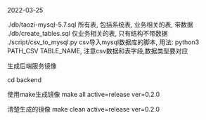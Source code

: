 2022-03-25

./db/taozi-mysql-5.7.sql    所有表, 包括系统表, 业务相关的表, 带数据
./db/create_tables.sql      仅业务相关的表, 只有结构不带数据
./script/csv_to_mysql.py    csv导入mysql数据库的脚本, 用法: python3 PATH_CSV TABLE_NAME, 注意csv数据和表字段,数据类型要对应


生成后端服务镜像

cd backend

使用make生成镜像
make all active=release ver=0.2.0

清楚生成的镜像
make clean active=release ver=0.2.0
